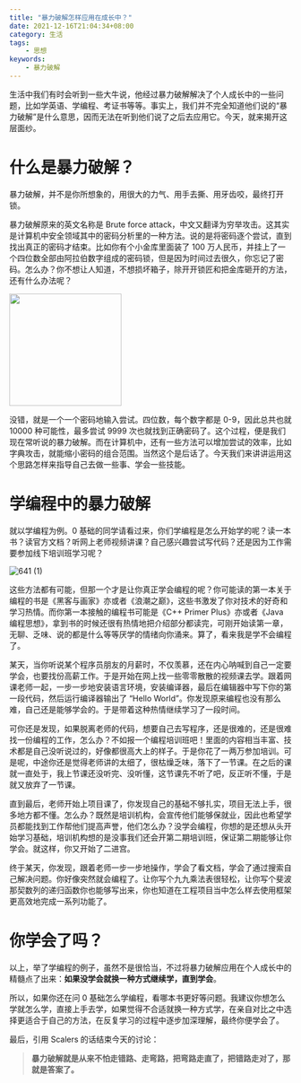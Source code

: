 ```yaml
---
title: "暴力破解怎样应用在成长中？"
date: 2021-12-16T21:04:34+08:00
category: 生活
tags:
    - 思想
keywords:
    - 暴力破解
---
```


生活中我们有时会听到一些大牛说，他经过暴力破解解决了个人成长中的一些问题，比如学英语、学编程、考证书等等。事实上，我们并不完全知道他们说的“暴力破解”是什么意思，因而无法在听到他们说了之后去应用它。今天，就来揭开这层面纱。

# 什么是暴力破解？

暴力破解，并不是你所想象的，用很大的力气、用手去撕、用牙齿咬，最终打开锁。



暴力破解原来的英文名称是 Brute force attack，中文又翻译为穷举攻击。这其实是计算机中安全领域其中的密码分析里的一种方法。说的是将密码逐个尝试，直到找出真正的密码才结束。比如你有个小金库里面装了 100 万人民币，并挂上了一个四位数全部由阿拉伯数字组成的密码锁，但是因为时间过去很久，你忘记了密码。怎么办？你不想让人知道，不想损坏箱子，除开开锁匠和把金库砸开的方法，还有什么办法呢？

<img src="https://cdn.jsdelivr.net/gh/JupiterXue/PictureBed/BlogImg/202112162327364.jpeg" width="200px" height="200px"/>

没错，就是一个一个密码地输入尝试。四位数，每个数字都是 0-9，因此总共也就 10000 种可能性，最多尝试 9999 次也就找到正确密码了。这个过程，便是我们现在常听说的暴力破解。而在计算机中，还有一些方法可以增加尝试的效率，比如字典攻击，就能缩小密码的组合范围。当然这个是后话了。今天我们来讲讲运用这个思路怎样来指导自己去做一些事、学会一些技能。

# 学编程中的暴力破解

就以学编程为例。0 基础的同学请看过来，你们学编程是怎么开始学的呢？读一本书？读官方文档？听网上老师视频讲课？自己感兴趣尝试写代码？还是因为工作需要参加线下培训班学习呢？

![641 (1)](https://cdn.jsdelivr.net/gh/JupiterXue/PictureBed/BlogImg/202112162329659.png)

这些方法都有可能，但那一个才是让你真正学会编程的呢？你可能读的第一本关于编程的书是《黑客与画家》亦或者《浪潮之巅》，这些书激发了你对技术的好奇和学习热情。而你第一本接触的编程书可能是《C++ Primer Plus》亦或者《Java 编程思想》，拿到书的时候还很有热情地把介绍部分都读完，可刚开始读第一章，无聊、乏味、说的都是什么等等厌学的情绪向你涌来。算了，看来我是学不会编程了。



某天，当你听说某个程序员朋友的月薪时，不仅羡慕，还在内心呐喊到自己一定要学会，也要找份高薪工作。于是开始在网上找一些零零散散的视频课去学。跟着网课老师一起，一步一步地安装语言环境，安装编译器，最后在编辑器中写下你的第一段代码，然后运行编译器输出了 “Hello World”。你发现原来编程也没有那么难，自己还是能够学会的。于是带着这种热情继续学习了一段时间。



可你还是发现，如果脱离老师的代码，想要自己去写程序，还是很难的，还是很难找一份编程的工作，怎么办？不如报一个编程培训班吧！里面的内容相当丰富、技术都是自己没听说过的，好像都很高大上的样子。于是你花了一两万参加培训。可是呢，中途你还是觉得老师讲的太细了，很枯燥乏味，落下了一节课。在之后的课就一直处于，我上节课还没听完、没听懂，这节课先不听了吧，反正听不懂，于是就又放弃了一节课。



直到最后，老师开始上项目课了，你发现自己的基础不够扎实，项目无法上手，很多地方都不懂。怎么办？既然是培训机构，会宣传他们能够保就业，因此也希望学员都能找到工作帮他们提高声誉，他们怎么办？没学会编程，你想的是还想从头开始学习基础，培训机构想的是没事我们还会开第二期培训班，保证第二期能够让你学会。就这样，你又开始了二进宫。



终于某天，你发现，跟着老师一步一步地操作，学会了看文档，学会了通过搜索自己解决问题。你好像突然就会编程了。让你写个九九乘法表很轻松，让你写个斐波那契数列的递归函数你也能够写出来，你也知道在工程项目当中怎么样去使用框架更高效地完成一系列功能了。

# 你学会了吗？

以上，举了学编程的例子，虽然不是很恰当，不过将暴力破解应用在个人成长中的精髓点了出来：**如果没学会就换一种方式继续学，直到学会**。



所以，如果你还在问 0 基础怎么学编程，看哪本书更好等问题。我建议你想怎么学就怎么学，直接上手去学，如果觉得不合适就换一种方式学，在亲自对比之中选择更适合于自己的方法，在反复学习的过程中逐步加深理解，最终你便学会了。



最后，引用 Scalers 的话结束今天的讨论：

> **暴力破解就是从来不怕走错路、走弯路，把弯路走直了，把错路走对了，那就是答案了。**

